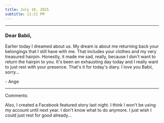 ```yaml
---
title: July 10, 2025
subtitle: 11:21 PM
---
```

---

### Dear Babii,

Earlier today I dreamed about us. My dream is about me returning back your belongings that I still have with me. That includes your clothes and my very treasured hairpin. Honestly, it made me sad, really, because I don't want to return the hairpin to you. It's been an exhausting day today and I really want to just rest with your presence. That's it for today's diary. I love you Babii, sorry...

\- Ange

---

Comments:

Also, I created a Facebook featured story last night. I think I won't be using my account until next year. I don't know what to do anymore. I just wish I could just rest for good already...
